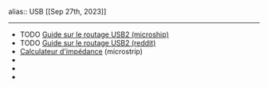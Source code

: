 alias:: USB
[[Sep 27th, 2023]]
***

- TODO [Guide sur le routage USB2 (microship)](http://ww1.microchip.com/downloads/en/AppNotes/en562798.pdf)
- TODO [Guide sur le routage USB2 (reddit)](https://www.reddit.com/r/electronics/comments/c365zm/a_quick_guide_to_highspeed_usb/?chainedPosts=t3_bwylvs)
- [Calculateur d'impédance](https://www.elektroda.com/calculators/pcb-impedance-calculator-edge-coupled-microstrip) (microstrip)
-
-
-